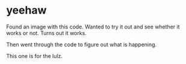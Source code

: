 # yeehaw

Found an image with this code. Wanted to try it out and see whether it works or not. Turns out it works.

Then went through the code to figure out what is happening.

This one is for the lulz.